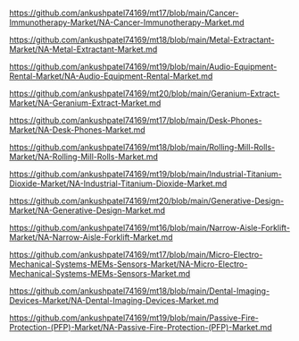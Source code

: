 <p><a href="https://github.com/ankushpatel74169/mt17/blob/main/Cancer-Immunotherapy-Market/NA-Cancer-Immunotherapy-Market.md">https://github.com/ankushpatel74169/mt17/blob/main/Cancer-Immunotherapy-Market/NA-Cancer-Immunotherapy-Market.md</a></p><p><a href="https://github.com/ankushpatel74169/mt18/blob/main/Metal-Extractant-Market/NA-Metal-Extractant-Market.md">https://github.com/ankushpatel74169/mt18/blob/main/Metal-Extractant-Market/NA-Metal-Extractant-Market.md</a></p><p><a href="https://github.com/ankushpatel74169/mt19/blob/main/Audio-Equipment-Rental-Market/NA-Audio-Equipment-Rental-Market.md">https://github.com/ankushpatel74169/mt19/blob/main/Audio-Equipment-Rental-Market/NA-Audio-Equipment-Rental-Market.md</a></p><p><a href="https://github.com/ankushpatel74169/mt20/blob/main/Geranium-Extract-Market/NA-Geranium-Extract-Market.md">https://github.com/ankushpatel74169/mt20/blob/main/Geranium-Extract-Market/NA-Geranium-Extract-Market.md</a></p><p><a href="https://github.com/ankushpatel74169/mt17/blob/main/Desk-Phones-Market/NA-Desk-Phones-Market.md">https://github.com/ankushpatel74169/mt17/blob/main/Desk-Phones-Market/NA-Desk-Phones-Market.md</a></p><p><a href="https://github.com/ankushpatel74169/mt18/blob/main/Rolling-Mill-Rolls-Market/NA-Rolling-Mill-Rolls-Market.md">https://github.com/ankushpatel74169/mt18/blob/main/Rolling-Mill-Rolls-Market/NA-Rolling-Mill-Rolls-Market.md</a></p><p><a href="https://github.com/ankushpatel74169/mt19/blob/main/Industrial-Titanium-Dioxide-Market/NA-Industrial-Titanium-Dioxide-Market.md">https://github.com/ankushpatel74169/mt19/blob/main/Industrial-Titanium-Dioxide-Market/NA-Industrial-Titanium-Dioxide-Market.md</a></p><p><a href="https://github.com/ankushpatel74169/mt20/blob/main/Generative-Design-Market/NA-Generative-Design-Market.md">https://github.com/ankushpatel74169/mt20/blob/main/Generative-Design-Market/NA-Generative-Design-Market.md</a></p><p><a href="https://github.com/ankushpatel74169/mt16/blob/main/Narrow-Aisle-Forklift-Market/NA-Narrow-Aisle-Forklift-Market.md">https://github.com/ankushpatel74169/mt16/blob/main/Narrow-Aisle-Forklift-Market/NA-Narrow-Aisle-Forklift-Market.md</a></p><p><a href="https://github.com/ankushpatel74169/mt17/blob/main/Micro-Electro-Mechanical-Systems-MEMs-Sensors-Market/NA-Micro-Electro-Mechanical-Systems-MEMs-Sensors-Market.md">https://github.com/ankushpatel74169/mt17/blob/main/Micro-Electro-Mechanical-Systems-MEMs-Sensors-Market/NA-Micro-Electro-Mechanical-Systems-MEMs-Sensors-Market.md</a></p><p><a href="https://github.com/ankushpatel74169/mt18/blob/main/Dental-Imaging-Devices-Market/NA-Dental-Imaging-Devices-Market.md">https://github.com/ankushpatel74169/mt18/blob/main/Dental-Imaging-Devices-Market/NA-Dental-Imaging-Devices-Market.md</a></p><p><a href="https://github.com/ankushpatel74169/mt19/blob/main/Passive-Fire-Protection-(PFP)-Market/NA-Passive-Fire-Protection-(PFP)-Market.md">https://github.com/ankushpatel74169/mt19/blob/main/Passive-Fire-Protection-(PFP)-Market/NA-Passive-Fire-Protection-(PFP)-Market.md</a></p>
